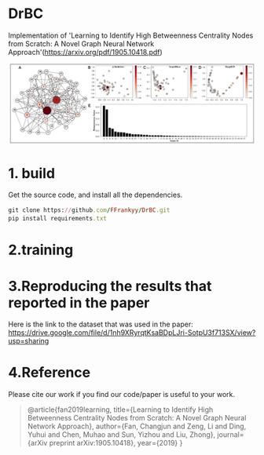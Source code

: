 # DrBC
Implementation of 'Learning to Identify High Betweenness Centrality Nodes from Scratch: A Novel Graph Neural Network Approach'(https://arxiv.org/pdf/1905.10418.pdf)

![](./visualize/Figure_demo.jpg "Demo")


# 1. build
Get the source code, and install all the dependencies.
```ruby
git clone https://github.com/FFrankyy/DrBC.git
pip install requirements.txt
```


# 2.training


# 3.Reproducing the results that reported in the paper
Here is the link to the dataset that was used in the paper:
https://drive.google.com/file/d/1nh9XRyrqtKsaBDpLJri-SotpU3f713SX/view?usp=sharing

# 4.Reference
Please cite our work if you find our code/paper is useful to your work.

>@article{fan2019learning,
  title={Learning to Identify High Betweenness Centrality Nodes from Scratch: A Novel Graph Neural Network Approach},
  author={Fan, Changjun and Zeng, Li and Ding, Yuhui and Chen, Muhao and Sun, Yizhou and Liu, Zhong},
  journal={arXiv preprint arXiv:1905.10418},
  year={2019}
}
